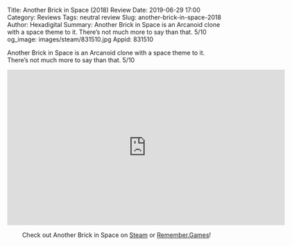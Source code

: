 Title: Another Brick in Space (2018) Review
Date: 2019-06-29 17:00
Category: Reviews
Tags: neutral review
Slug: another-brick-in-space-2018
Author: Hexadigital
Summary: Another Brick in Space is an Arcanoid clone with a space theme to it. There’s not much more to say than that. 5/10
og_image: images/steam/831510.jpg
Appid: 831510

Another Brick in Space is an Arcanoid clone with a space theme to it. There’s not much more to say than that. 5/10

<center><iframe src="https://www.youtube.com/embed/NjQiRdEW6DQ?feature=oembed" allow="accelerometer; autoplay; encrypted-media; gyroscope; picture-in-picture" width="640" height="360" frameborder="0"></iframe>

Check out Another Brick in Space on [Steam](https://store.steampowered.com/app/831510/?curator_clanid=34633900) or [Remember.Games](https://remember.games/game/46/)!</center>
